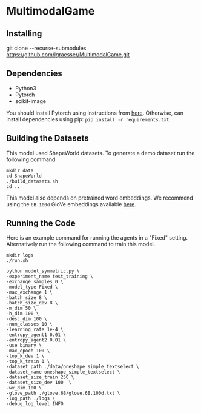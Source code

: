 # MultimodalGame

## Installing

git clone --recurse-submodules https://github.com/lgraesser/MultimodalGame.git

## Dependencies

- Python3
- Pytorch
- scikit-image

You should install Pytorch using instructions from [here](http://pytorch.org/). Otherwise, can install dependencies using pip: `pip install -r requirements.txt`

## Building the Datasets

This model used ShapeWorld datasets. To generate a demo dataset run the following command.

```
mkdir data
cd ShapeWorld
./build_datasets.sh
cd ..
```

This model also depends on pretrained word embeddings. We recommend using the `6B.100d` GloVe embeddings available [here](https://nlp.stanford.edu/projects/glove/).

## Running the Code

Here is an example command for running the agents in a "Fixed" setting. Alternatively run the following command to train this model.

```
mkdir logs
./run.sh
```

```
python model_symmetric.py \
-experiment_name test_training \
-exchange_samples 0 \
-model_type Fixed \
-max_exchange 1 \
-batch_size 8 \
-batch_size_dev 8 \
-m_dim 50 \
-h_dim 100 \
-desc_dim 100 \
-num_classes 10 \
-learning_rate 1e-4 \
-entropy_agent1 0.01 \
-entropy_agent2 0.01 \
-use_binary \
-max_epoch 100 \
-top_k_dev 1 \
-top_k_train 1 \
-dataset_path ./data/oneshape_simple_textselect \
-dataset_name oneshape_simple_textselect \
-dataset_size_train 250 \
-dataset_size_dev 100  \
-wv_dim 100 \
-glove_path ./glove.6B/glove.6B.100d.txt \
-log_path ./logs \
-debug_log_level INFO
```
